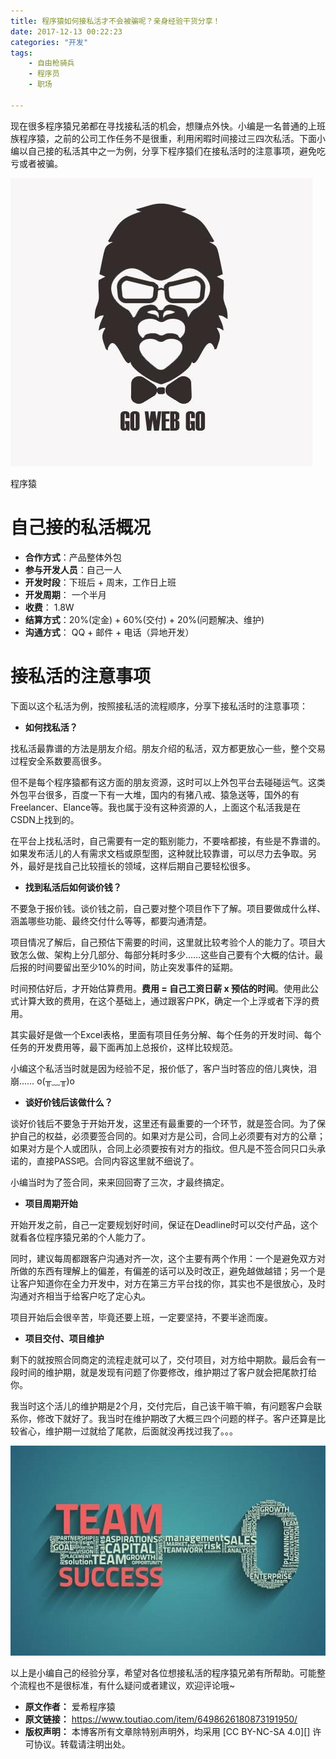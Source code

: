 ```yaml
---
title: 程序猿如何接私活才不会被骗呢？亲身经验干货分享！
date: 2017-12-13 00:22:23
categories: "开发"
tags:
	- 自由枪骑兵
	- 程序员
	- 职场

---
```


现在很多程序猿兄弟都在寻找接私活的机会，想赚点外快。小编是一名普通的上班族程序猿，之前的公司工作任务不是很重，利用闲暇时间接过三四次私活。下面小编以自己接的私活其中之一为例，分享下程序猿们在接私活时的注意事项，避免吃亏或者被骗。

![程序猿如何接私活才不会被骗呢？亲身经验干货分享！][YIAY-RJUI-QBAA.jpg]

程序猿

# 自己接的私活概况 #

 *  **合作方式**：产品整体外包
 *  **参与开发人员**：自己一人
 *  **开发时段**：下班后 + 周末，工作日上班
 *  **开发周期**： 一个半月
 *  **收费**： 1.8W
 *  **结算方式**：20%(定金) + 60%(交付) + 20%(问题解决、维护)
 *  **沟通方式**： QQ + 邮件 + 电话（异地开发）

# 接私活的注意事项 #

下面以这个私活为例，按照接私活的流程顺序，分享下接私活时的注意事项：

 *  **如何找私活？**

找私活最靠谱的方法是朋友介绍。朋友介绍的私活，双方都更放心一些，整个交易过程安全系数要高很多。

但不是每个程序猿都有这方面的朋友资源，这时可以上外包平台去碰碰运气。这类外包平台很多，百度一下有一大堆，国内的有猪八戒、猿急送等，国外的有Freelancer、Elance等。我也属于没有这种资源的人，上面这个私活我是在CSDN上找到的。

在平台上找私活时，自己需要有一定的甄别能力，不要啥都接，有些是不靠谱的。如果发布活儿的人有需求文档或原型图，这种就比较靠谱，可以尽力去争取。另外，最好是找自己比较擅长的领域，这样后期自己要轻松很多。

 *  **找到私活后如何谈价钱？**

不要急于报价钱。谈价钱之前，自己要对整个项目作下了解。项目要做成什么样、涵盖哪些功能、最终交付什么等等，都要沟通清楚。

项目情况了解后，自己预估下需要的时间，这里就比较考验个人的能力了。项目大致怎么做、架构上分几部分、每部分耗时多少……这些自己要有个大概的估计。最后报的时间要留出至少10%的时间，防止突发事件的延期。

时间预估好后，才开始估算费用。**费用 = 自己工资日薪 x 预估的时间**。使用此公式计算大致的费用，在这个基础上，通过跟客户PK，确定一个上浮或者下浮的费用。

其实最好是做一个Excel表格，里面有项目任务分解、每个任务的开发时间、每个任务的开发费用等，最下面再加上总报价，这样比较规范。

小编这个私活当时就是因为经验不足，报价低了，客户当时答应的倍儿爽快，泪崩…… o(╥﹏╥)o

 *  **谈好价钱后该做什么？**

谈好价钱后不要急于开始开发，这里还有最重要的一个环节，就是签合同。为了保护自己的权益，必须要签合同的。如果对方是公司，合同上必须要有对方的公章；如果对方是个人或团队，合同上必须要按有对方的指纹。但凡是不签合同只口头承诺的，直接PASS吧。合同内容这里就不细说了。

小编当时为了签合同，来来回回寄了三次，才最终搞定。

 *  **项目周期开始**

开始开发之前，自己一定要规划好时间，保证在Deadline时可以交付产品，这个就看各位程序猿兄弟的个人能力了。

同时，建议每周都跟客户沟通对齐一次，这个主要有两个作用：一个是避免双方对所做的东西有理解上的偏差，有偏差的话可以及时改正，避免越做越错；另一个是让客户知道你在全力开发中，对方在第三方平台找的你，其实也不是很放心，及时沟通对齐相当于给客户吃了定心丸。

项目开始后会很辛苦，毕竟还要上班，一定要坚持，不要半途而废。

 *  **项目交付、项目维护**

剩下的就按照合同商定的流程走就可以了，交付项目，对方给中期款。最后会有一段时间的维护期，就是发现有问题了你要修改，维护期过了客户就会把尾款打给你。

我当时这个活儿的维护期是2个月，交付完后，自己该干嘛干嘛，有问题客户会联系你，修改下就好了。我当时在维护期改了大概三四个问题的样子。客户还算是比较省心，维护期一过就给了尾款，后面就没再找过我了。。。

![程序猿如何接私活才不会被骗呢？亲身经验干货分享！][YRRR-VMEN-UQFV.jpg]

以上是小编自己的经验分享，希望对各位想接私活的程序猿兄弟有所帮助。可能整个流程也不是很标准，有什么疑问或者建议，欢迎评论哦~


[YIAY-RJUI-QBAA.jpg]: static/resources/crawler/YIAY-RJUI-QBAA.jpg
[YRRR-VMEN-UQFV.jpg]: static/resources/crawler/YRRR-VMEN-UQFV.jpg
 *  **原文作者：** 爱希程序猿
 *  **原文链接：** https://www.toutiao.com/item/6498626180873191950/
 *  **版权声明：** 本博客所有文章除特别声明外，均采用 [CC BY-NC-SA 4.0][] 许可协议。转载请注明出处。
